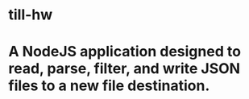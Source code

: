 # till-hw

# A NodeJS application designed to read, parse, filter, and write JSON files to a new file destination.
